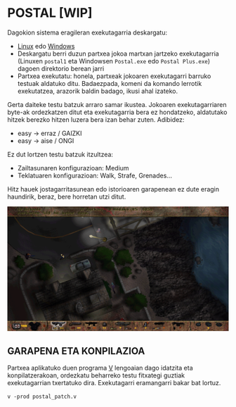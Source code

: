 # POSTAL [WIP]

Dagokion sistema eragileran exekutagarria deskargatu:

* [Linux](./partxea/patch_postal_linux) edo [Windows](./partxea/patch_postal.exe)
* Deskargatu berri duzun partxea jokoa martxan jartzeko exekutagarria (Linuxen `postal1` eta Windowsen `Postal.exe` edo `Postal Plus.exe`) dagoen direktorio berean jarri
* Partxea exekutatu: honela, partxeak jokoaren exekutagarri barruko testuak aldatuko ditu. Badaezpada, komeni da komando lerrotik exekutatzea, arazorik baldin badago, ikusi ahal izateko.

Gerta daiteke testu batzuk arraro samar ikustea. Jokoaren exekutagarriaren byte-ak ordezkatzen ditut eta exekutagarria bera ez hondatzeko, aldatutako hitzek berezko hitzen luzera bera izan behar zuten. Adibidez:

* easy -> erraz / GAIZKI
* easy -> aise / ONGI

Ez dut lortzen testu batzuk itzultzea:

* Zailtasunaren konfigurazioan: Medium
* Teklatuaren konfigurazioan: Walk, Strafe, Grenades...

Hitz hauek jostagarritasunean edo istorioaren garapenean ez dute eragin haundirik, beraz, bere horretan utzi ditut.

![](postal.png)

## GARAPENA ETA KONPILAZIOA

Partxea aplikatuko duen programa [V](https://vlang.io) lengoaian dago idatzita eta konpilatzerakoan, ordezkatu beharreko testu fitxategi guztiak exekutagarrian txertatuko dira. Exekutagarri eramangarri bakar bat lortuz.

```
v -prod postal_patch.v
```
